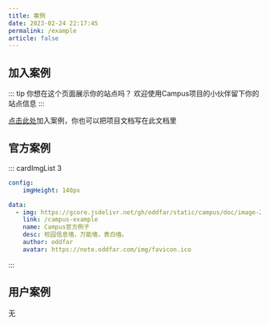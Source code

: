 ```yaml
---
title: 案例
date: 2023-02-24 22:17:45
permalink: /example
article: false
---
```


## 加入案例

::: tip 你想在这个页面展示你的站点吗？
欢迎使用Campus项目的小伙伴留下你的站点信息
:::

[点击此处](https://github.com/oddfar/campus/issues/new?assignees=&labels=%E7%94%B3%E8%AF%B7%E5%8A%A0%E5%85%A5%E6%A1%88%E4%BE%8B&template=join_case.md&title=%E7%94%B3%E8%AF%B7%E5%8A%A0%E5%85%A5%E6%A1%88%E4%BE%8B)加入案例，你也可以把项目文档写在此文档里



## 官方案例

::: cardImgList 3

```yaml
config:
    imgHeight: 140px

data:
  - img: https://gcore.jsdelivr.net/gh/oddfar/static/campus/doc/image-20230221091804015.png
    link: /campus-example
    name: Campus官方例子
    desc: 校园信息墙，万能墙，表白墙。
    author: oddfar
    avatar: https://note.oddfar.com/img/favicon.ico

```

:::



## 用户案例

无